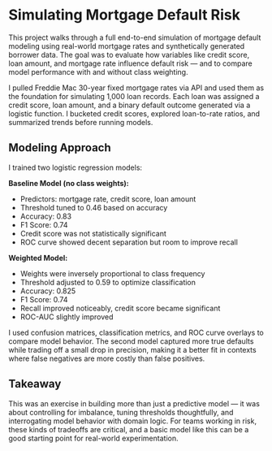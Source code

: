 # Simulating Mortgage Default Risk

This project walks through a full end-to-end simulation of mortgage default modeling using real-world mortgage rates and synthetically generated borrower data. The goal was to evaluate how variables like credit score, loan amount, and mortgage rate influence default risk — and to compare model performance with and without class weighting.

I pulled Freddie Mac 30-year fixed mortgage rates via API and used them as the foundation for simulating 1,000 loan records. Each loan was assigned a credit score, loan amount, and a binary default outcome generated via a logistic function. I bucketed credit scores, explored loan-to-rate ratios, and summarized trends before running models.

## Modeling Approach

I trained two logistic regression models:

**Baseline Model (no class weights):**
- Predictors: mortgage rate, credit score, loan amount
- Threshold tuned to 0.46 based on accuracy
- Accuracy: 0.83  
- F1 Score: 0.74  
- Credit score was not statistically significant  
- ROC curve showed decent separation but room to improve recall

**Weighted Model:**
- Weights were inversely proportional to class frequency
- Threshold adjusted to 0.59 to optimize classification
- Accuracy: 0.825  
- F1 Score: 0.74  
- Recall improved noticeably, credit score became significant  
- ROC-AUC slightly improved

I used confusion matrices, classification metrics, and ROC curve overlays to compare model behavior. The second model captured more true defaults while trading off a small drop in precision, making it a better fit in contexts where false negatives are more costly than false positives.

## Takeaway

This was an exercise in building more than just a predictive model — it was about controlling for imbalance, tuning thresholds thoughtfully, and interrogating model behavior with domain logic. For teams working in risk, these kinds of tradeoffs are critical, and a basic model like this can be a good starting point for real-world experimentation.
